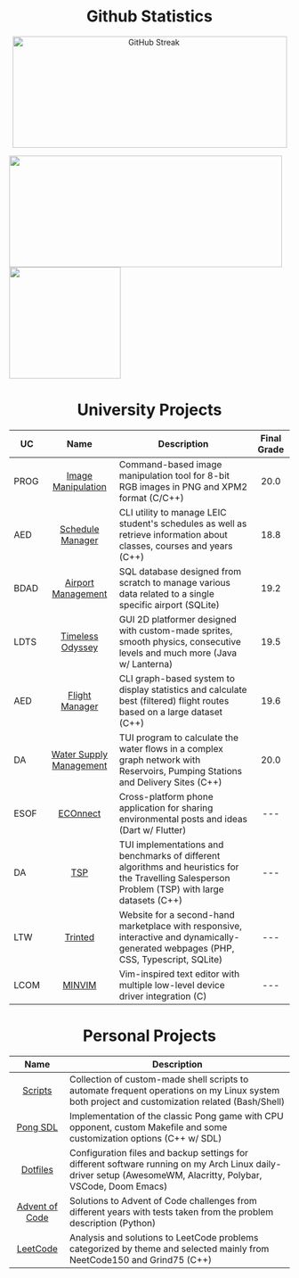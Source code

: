 <h1 align="center">Github Statistics</h1>

<p align="center">
  <img height=200 width=493 align="center" src="https://streak-stats.demolab.com?user=racoelhosilva&theme=github-dark-blue&border_radius=10&date_format=j%20M%5B%20Y%5D&hide_border=true&border=EBDBB2&card_width=500" alt="GitHub Streak" />
</p>
<a href="https://github.com/racoelhosilva"><img height=200 width=490 align="center" src="https://github-readme-stats.vercel.app/api?username=racoelhosilva&theme=github_dark&hide_border=true&border_color=EBDBB2&show_icons=true&border_radius=8&card_width=490" /></a>
<a href="https://github.com/racoelhosilva"><img height=200 width=auto align="center" src="https://github-readme-stats.vercel.app/api/top-langs/?username=racoelhosilva&theme=github_dark&show_icons=true&hide_border=true&size_weight=0.35&count_weight=0.45&langs_count=8&layout=compact&border_color=EBDBB2&card_width=320&border_radius=8&exclude_repo=PROG_imageManipulation,dotfiles&hide=cmake,lua,makefile" /></a>

<!---<h1 align="center">Languages</h1>

<p align="center">
<img alt="" src="https://img.shields.io/badge/_-C-_?style=for-the-badge&logo=C&logoColor=%2300599C&labelColor=%23ffffff00&color=%2300599C">
<img alt="" src="https://img.shields.io/badge/_-C%2B%2B-_?style=for-the-badge&logo=c%2B%2B&logoColor=%2300599C&labelColor=%23ffffff00&color=%2300599C">
<img alt="" src="https://img.shields.io/badge/_-css-_?style=for-the-badge&logo=css3&logoColor=%231572B6&labelColor=%23ffffff00&color=%231572B6">
<img alt="" src="https://img.shields.io/badge/_-flutter-_?style=for-the-badge&logo=flutter&logoColor=%2302569B&labelColor=%23ffffff00&color=%2302569B">
<img alt="" src="https://img.shields.io/badge/_-HTML-_?style=for-the-badge&logo=html5&labelColor=%23ffffff00&color=%23E34F26">
<img alt="" src="https://img.shields.io/badge/_-Java-_?style=for-the-badge&logo=openjdk&logoColor=%235382a1&labelColor=%23ffffff00&color=%235382a1">
<img alt="" src="https://img.shields.io/badge/_-javascript-_?style=for-the-badge&logo=javascript&labelColor=%23ffffff00&color=%23F7DF1E">
<img alt="" src="https://img.shields.io/badge/_-php-_?style=for-the-badge&logo=php&labelColor=%23ffffff00&color=%23777BB4">
<img alt="" src="https://img.shields.io/badge/_-python-_?style=for-the-badge&logo=python&labelColor=%23ffffff00&color=%233776AB">
<img alt="" src="https://img.shields.io/badge/_-shell-_?style=for-the-badge&logo=gnu%20bash&labelColor=%23ffffff00&color=%234EAA25">
<img alt="" src="https://img.shields.io/badge/_-sqlite-_?style=for-the-badge&logo=sqlite&logoColor=%23003B57&labelColor=%23ffffff00&color=%23003B57">
</p>-->

<h1 align="center">University Projects</h1>

| UC | Name | Description | Final Grade |
|---|:---:|---|:---:|
| PROG | [Image Manipulation](https://github.com/racoelhosilva/PROG_imageManipulation) | Command-based image manipulation tool for 8-bit RGB images in PNG and XPM2 format (C/C++) | 20.0 |
| AED | [Schedule Manager](https://github.com/racoelhosilva/AED_scheduleManager) | CLI utility to manage LEIC student's schedules as well as retrieve information about classes, courses and years (C++) | 18.8 |
| BDAD | [Airport Management](https://github.com/racoelhosilva/BDAD_airportManagement) | SQL database designed from scratch to manage various data related to a single specific airport (SQLite) | 19.2 |
| LDTS | [Timeless Odyssey](https://github.com/racoelhosilva/LDTS_timelessOdyssey) | GUI 2D platformer designed with custom-made sprites, smooth physics, consecutive levels and much more (Java w/ Lanterna) | 19.5 |
| AED | [Flight Manager](https://github.com/racoelhosilva/AED_flightManager) | CLI graph-based system to display statistics and calculate best (filtered) flight routes based on a large dataset (C++) | 19.6 |
| DA | [Water Supply Management](https://github.com/racoelhosilva/DA_waterSupplyManagement) | TUI program to calculate the water flows in a complex graph network with Reservoirs, Pumping Stations and Delivery Sites (C++) | 20.0 | 
| ESOF | [ECOnnect](https://github.com/racoelhosilva/ESOF_econnect) | Cross-platform phone application for sharing environmental posts and ideas (Dart w/ Flutter) | --- | 
| DA | [TSP](https://github.com/racoelhosilva/DA_TSP) | TUI implementations and benchmarks of different algorithms and heuristics for the Travelling Salesperson Problem (TSP) with large datasets (C++) | --- |
| LTW | [Trinted](https://github.com/racoelhosilva/LTW_trinted) | Website for a second-hand marketplace with responsive, interactive and dynamically-generated webpages (PHP, CSS, Typescript, SQLite) | --- | 
| LCOM | [MINVIM](https://github.com/racoelhosilva/LCOM_minvim) | Vim-inspired text editor with multiple low-level device driver integration (C) | --- | 


<h1 align="center">Personal Projects</h1>

| Name | Description |
|:---:|---|
| [Scripts](https://github.com/racoelhosilva/scripts) | Collection of custom-made shell scripts to automate frequent operations on my Linux system both project and customization related (Bash/Shell) |
| [Pong SDL](https://github.com/racoelhosilva/pongSDL) | Implementation of the classic Pong game with CPU opponent, custom Makefile and some customization options (C++ w/ SDL) |
| [Dotfiles](https://github.com/racoelhosilva/dotfiles) | Configuration files and backup settings for different software running on my Arch Linux daily-driver setup (AwesomeWM, Alacritty, Polybar, VSCode, Doom Emacs) |
| [Advent of Code](https://github.com/racoelhosilva/adventOfCode) | Solutions to Advent of Code challenges from different years with tests taken from the problem description (Python) |
| [LeetCode](https://github.com/racoelhosilva/leetCode) | Analysis and solutions to LeetCode problems categorized by theme and selected mainly from NeetCode150 and Grind75 (C++) |
